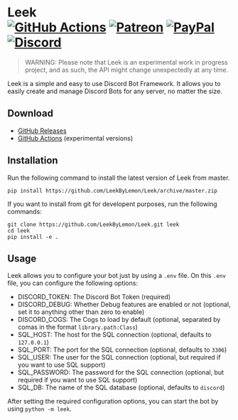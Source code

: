 # Leek<br>[![GitHub Actions][actions-img]][actions-url] [![Patreon][patreon-img]][patreon-url] [![PayPal][paypal-img]][paypal-url] [![Discord][discord-img]][discord-url]

> WARNING: Please note that Leek is an experimental work in progress project, and as such, the API might change unexpectedly at any time.

Leek is a simple and easy to use Discord Bot Framework. It allows you to easily create and manage Discord Bots for any server, no matter the size.

## Download

* [GitHub Releases](https://github.com/LeekByLemon/Leek/releases)
* [GitHub Actions](https://github.com/LeekByLemon/Leek/actions) (experimental versions)

## Installation

Run the following command to install the latest version of Leek from master.

```
pip install https://github.com/LeekByLemon/Leek/archive/master.zip
```

If you want to install from git for developent purposes, run the following commands:

```
git clone https://github.com/LeekByLemon/Leek.git leek
cd leek
pip install -e .
```

## Usage

Leek allows you to configure your bot just by using a `.env` file. On this `.env` file, you can configure the following options:

* DISCORD_TOKEN: The Discord Bot Token (required)
* DISCORD_DEBUG: Whether Debug features are enabled or not (optional, set it to anything other than zero to enable)
* DISCORD_COGS: The Cogs to load by default (optional, separated by comas in the format `library.path:Class`)
* SQL_HOST: The host for the SQL connection (optional, defaults to `127.0.0.1`)
* SQL_PORT: The port for the SQL connection (optional, defaults to `3306`)
* SQL_USER: The user for the SQL connection (optional, but required if you want to use SQL support)
* SQL_PASSWORD: The password for the SQL connection (optional, but required if you want to use SQL support)
* SQL_DB: The name of the SQL database (optional, defaults to `discord`)

After setting the required configuration options, you can start the bot by using `python -m leek`.

[actions-img]: https://img.shields.io/github/actions/workflow/status/LeekByLemon/Leek/main.yml?branch=master&label=actions
[actions-url]: https://github.com/LeekByLemon/Leek/actions
[patreon-img]: https://img.shields.io/badge/support-patreon-FF424D.svg
[patreon-url]: https://www.patreon.com/lemonchan
[paypal-img]: https://img.shields.io/badge/support-paypal-0079C1.svg
[paypal-url]: https://paypal.me/justalemon
[discord-img]: https://img.shields.io/badge/discord-join-7289DA.svg
[discord-url]: https://discord.gg/Cf6sspj
